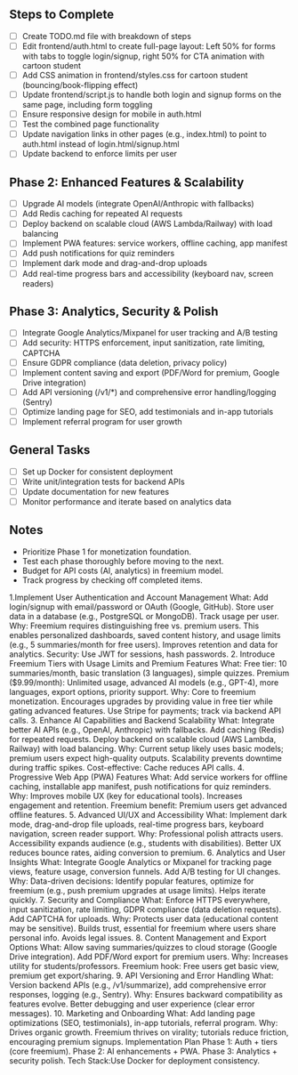 

## Steps to Complete

- [ ] Create TODO.md file with breakdown of steps
- [ ] Edit frontend/auth.html to create full-page layout: Left 50% for forms with tabs to toggle login/signup, right 50% for CTA animation with cartoon student
- [ ] Add CSS animation in frontend/styles.css for cartoon student (bouncing/book-flipping effect)
- [ ] Update frontend/script.js to handle both login and signup forms on the same page, including form toggling
- [ ] Ensure responsive design for mobile in auth.html
- [ ] Test the combined page functionality
- [ ] Update navigation links in other pages (e.g., index.html) to point to auth.html instead of login.html/signup.html
- [ ] Update backend to enforce limits per user

## Phase 2: Enhanced Features & Scalability
- [ ] Upgrade AI models (integrate OpenAI/Anthropic with fallbacks)
- [ ] Add Redis caching for repeated AI requests
- [ ] Deploy backend on scalable cloud (AWS Lambda/Railway) with load balancing
- [ ] Implement PWA features: service workers, offline caching, app manifest
- [ ] Add push notifications for quiz reminders 
- [ ] Implement dark mode and drag-and-drop uploads
- [ ] Add real-time progress bars and accessibility (keyboard nav, screen readers)

## Phase 3: Analytics, Security & Polish
- [ ] Integrate Google Analytics/Mixpanel for user tracking and A/B testing
- [ ] Add security: HTTPS enforcement, input sanitization, rate limiting, CAPTCHA
- [ ] Ensure GDPR compliance (data deletion, privacy policy)
- [ ] Implement content saving and export (PDF/Word for premium, Google Drive integration)
- [ ] Add API versioning (/v1/*) and comprehensive error handling/logging (Sentry)
- [ ] Optimize landing page for SEO, add testimonials and in-app tutorials
- [ ] Implement referral program for user growth

## General Tasks
- [ ] Set up Docker for consistent deployment
- [ ] Write unit/integration tests for backend APIs
- [ ] Update documentation for new features
- [ ] Monitor performance and iterate based on analytics data

## Notes
- Prioritize Phase 1 for monetization foundation.
- Test each phase thoroughly before moving to the next.
- Budget for API costs (AI, analytics) in freemium model.
- Track progress by checking off completed items.


1.Implement User Authentication and Account Management
What: Add login/signup with email/password or OAuth (Google, GitHub). Store user data in a database (e.g., PostgreSQL or MongoDB). Track usage per user.
Why: Freemium requires distinguishing free vs. premium users. This enables personalized dashboards, saved content history, and usage limits (e.g., 5 summaries/month for free users). Improves retention and data for analytics. Security: Use JWT for sessions, hash passwords.
2. Introduce Freemium Tiers with Usage Limits and Premium Features
What: Free tier: 10 summaries/month, basic translation (3 languages), simple quizzes. Premium ($9.99/month): Unlimited usage, advanced AI models (e.g., GPT-4), more languages, export options, priority support.
Why: Core to freemium monetization. Encourages upgrades by providing value in free tier while gating advanced features. Use Stripe for payments; track via backend API calls.
3. Enhance AI Capabilities and Backend Scalability
What: Integrate better AI APIs (e.g., OpenAI, Anthropic) with fallbacks. Add caching (Redis) for repeated requests. Deploy backend on scalable cloud (AWS Lambda, Railway) with load balancing.
Why: Current setup likely uses basic models; premium users expect high-quality outputs. Scalability prevents downtime during traffic spikes. Cost-effective: Cache reduces API calls.
4. Progressive Web App (PWA) Features
What: Add service workers for offline caching, installable app manifest, push notifications for quiz reminders.
Why: Improves mobile UX (key for educational tools). Increases engagement and retention. Freemium benefit: Premium users get advanced offline features.
5. Advanced UI/UX and Accessibility
What: Implement dark mode, drag-and-drop file uploads, real-time progress bars, keyboard navigation, screen reader support. 
Why: Professional polish attracts users. Accessibility expands audience (e.g., students with disabilities). Better UX reduces bounce rates, aiding conversion to premium.
6. Analytics and User Insights
What: Integrate Google Analytics or Mixpanel for tracking page views, feature usage, conversion funnels. Add A/B testing for UI changes.
Why: Data-driven decisions: Identify popular features, optimize for freemium (e.g., push premium upgrades at usage limits). Helps iterate quickly.
7. Security and Compliance
What: Enforce HTTPS everywhere, input sanitization, rate limiting, GDPR compliance (data deletion requests). Add CAPTCHA for uploads.
Why: Protects user data (educational content may be sensitive). Builds trust, essential for freemium where users share personal info. Avoids legal issues.
8. Content Management and Export Options
What: Allow saving summaries/quizzes to cloud storage (Google Drive integration). Add PDF/Word export for premium users.
Why: Increases utility for students/professors. Freemium hook: Free users get basic view, premium get export/sharing.
9. API Versioning and Error Handling
What: Version backend APIs (e.g., /v1/summarize), add comprehensive error responses, logging (e.g., Sentry).
Why: Ensures backward compatibility as features evolve. Better debugging and user experience (clear error messages).
10. Marketing and Onboarding
What: Add landing page optimizations (SEO, testimonials), in-app tutorials, referral program.
Why: Drives organic growth. Freemium thrives on virality; tutorials reduce friction, encouraging premium signups.
Implementation Plan
Phase 1: Auth + tiers (core freemium).
Phase 2: AI enhancements + PWA.
Phase 3: Analytics + security polish.
Tech Stack:Use Docker for deployment consistency.